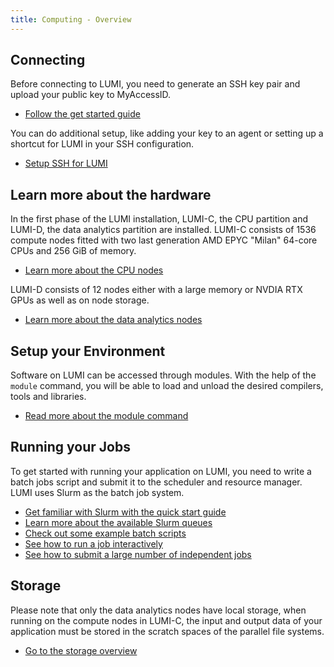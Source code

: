 ```yaml
---
title: Computing - Overview
---
```


[connecting]: ./connecting.md
[modules]: modules.md
[lumic]: systems/lumic.md
[lumid]: systems/lumid.md
[slurm_quickstart]: jobs/slurm-quickstart.md
[partitions]: ./jobs/partitions.md
[batch_jobs]: ./jobs/batch-job.md
[binding]: ./jobs/distribution-binding.md
[throughput]: ./jobs/throughput.md
[interactive]: ./jobs/interactive.md
[storage]: ../storage/index.md
[getstarted]: ../firststeps/getstarted.md

## Connecting

Before connecting to LUMI, you need to generate an SSH key pair and upload your
public key to MyAccessID.

- [Follow the get started guide][getstarted]

You can do additional setup, like adding your key to an agent or setting
up a shortcut for LUMI in your SSH configuration.

- [Setup SSH for LUMI][connecting]

## Learn more about the hardware

In the first phase of the LUMI installation, LUMI-C, the CPU partition and 
LUMI-D, the data analytics partition are installed. LUMI-C consists of 1536 
compute nodes fitted with two last generation AMD EPYC "Milan" 64-core CPUs and 256 GiB of memory.

- [Learn more about the CPU nodes][lumic]

LUMI-D consists of 12 nodes either with a large memory or NVDIA RTX GPUs as well
as on node storage.

- [Learn more about the data analytics nodes][lumid]

## Setup your Environment

Software on LUMI can be accessed through modules. With the help of the `module` 
command, you will be able to load and unload the desired compilers, tools and 
libraries.

- [Read more about the module command][modules]

## Running your Jobs

To get started with running your application on LUMI, you need to write a batch
jobs script and submit it to the scheduler and resource manager. LUMI uses Slurm 
as the batch job system.

- [Get familiar with Slurm with the quick start guide][slurm_quickstart]
- [Learn more about the available Slurm queues][partitions]
- [Check out some example batch scripts][batch_jobs]
- [See how to run a job interactively][interactive]
- [See how to submit a large number of independent jobs][throughput]

## Storage

Please note that only the data analytics nodes have local storage, when running on the compute nodes in LUMI-C, the input and output data of your application must be stored in the scratch spaces of the parallel file systems. 

- [Go to the storage overview][storage]
